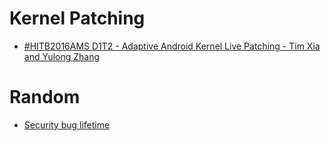 # Kernel Patching

- [#HITB2016AMS D1T2 - Adaptive Android Kernel Live Patching - Tim Xia and Yulong Zhang](https://www.youtube.com/watch?v=CWVlfag0fKk&index=14&list=PLmv8T5-GONwTmvqwGYEt8htRKwYKe5FKh)

# Random

- [Security bug lifetime](https://outflux.net/blog/archives/2016/10/18/security-bug-lifetime/)
